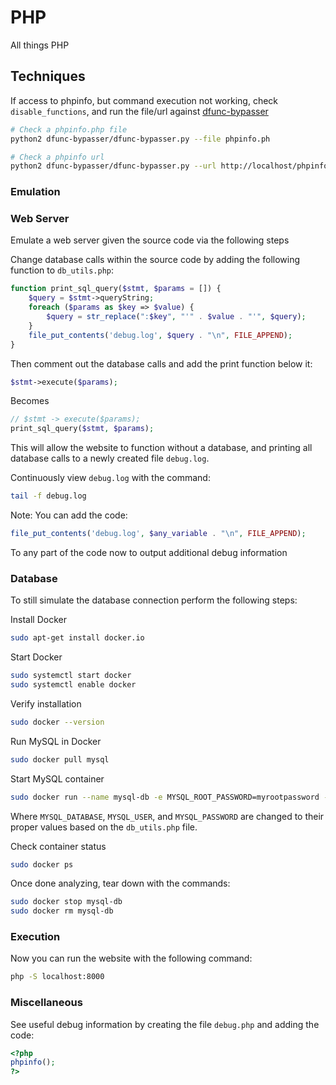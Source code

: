 # PHP

All things PHP

## Techniques

If access to phpinfo, but command execution not working, check `disable_functions`, and run the file/url against [dfunc-bypasser](https://github.com/teambi0s/dfunc-bypasser)

```bash
# Check a phpinfo.php file
python2 dfunc-bypasser/dfunc-bypasser.py --file phpinfo.ph

# Check a phpinfo url
python2 dfunc-bypasser/dfunc-bypasser.py --url http://localhost/phpinfo.php
```

### Emulation

### Web Server

Emulate a web server given the source code via the following steps

Change database calls within the source code by adding the following function to `db_utils.php`:

```php
function print_sql_query($stmt, $params = []) {
	$query = $stmt->queryString;
	foreach ($params as $key => $value) {
		$query = str_replace(":$key", "'" . $value . "'", $query);
	}
	file_put_contents('debug.log', $query . "\n", FILE_APPEND);
}
```

Then comment out the database calls and add the print function below it:

```php
$stmt->execute($params);
```

Becomes

```php
// $stmt -> execute($params);
print_sql_query($stmt, $params);
```

This will allow the website to function without a database, and printing all database calls to a newly created file `debug.log`.

Continuously view `debug.log` with the command:

```bash
tail -f debug.log
```

Note: You can add the code:

```php
file_put_contents('debug.log', $any_variable . "\n", FILE_APPEND);
```

To any part of the code now to output additional debug information

### Database

To still simulate the database connection perform the following steps:

Install Docker

```bash
sudo apt-get install docker.io
```

Start Docker

```bash
sudo systemctl start docker
sudo systemctl enable docker
```

Verify installation

```bash
sudo docker --version
```

Run MySQL in Docker

```bash
sudo docker pull mysql
```

Start MySQL container

```bash
sudo docker run --name mysql-db -e MYSQL_ROOT_PASSWORD=myrootpassword -e MYSQL_DATABASE=clicker -e MYSQL_USER=clicker_db_user -e MYSQL_PASSWORD=clicker_db_password -p 3306:3306 -d mysql
```

Where `MYSQL_DATABASE`, `MYSQL_USER`, and `MYSQL_PASSWORD` are changed to their proper values based on the `db_utils.php` file.

Check container status

```bash
sudo docker ps
```

Once done analyzing, tear down with the commands:

```bash
sudo docker stop mysql-db
sudo docker rm mysql-db
```

### Execution

Now you can run the website with the following command:

```bash
php -S localhost:8000
```

### Miscellaneous

See useful debug information by creating the file `debug.php` and adding the code:

```php
<?php
phpinfo();
?>
```